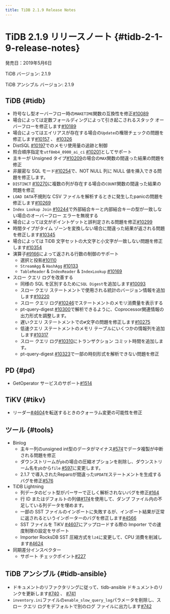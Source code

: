 ```yaml
---
title: TiDB 2.1.9 Release Notes
---
```


# TiDB 2.1.9 リリースノート {#tidb-2-1-9-release-notes}

発売日：2019年5月6日

TiDB バージョン: 2.1.9

TiDB アンシブル バージョン: 2.1.9

## TiDB {#tidb}

-   符号なし型オーバーフロー時の`MAKETIME`関数の互換性を修正[#10089](https://github.com/pingcap/tidb/pull/10089)
-   場合によっては定数フォールディングによって引き起こされるスタック オーバーフローを修正します[#10189](https://github.com/pingcap/tidb/pull/10189)
-   場合によってはエイリアスが存在する場合の`Update`の権限チェックの問題を修正します[#10157](https://github.com/pingcap/tidb/pull/10157) 、 [#10326](https://github.com/pingcap/tidb/pull/10326)
-   DistSQL [#10197](https://github.com/pingcap/tidb/pull/10197)でのメモリ使用量の追跡と制御
-   照合順序指定を`utf8mb4_0900_ai_ci` [#10201](https://github.com/pingcap/tidb/pull/10201)としてサポート
-   主キーが Unsigned タイプ[#10209](https://github.com/pingcap/tidb/pull/10209)の場合の`MAX`関数の間違った結果の問題を修正
-   非厳密な SQL モード[#10254](https://github.com/pingcap/tidb/pull/10254)で、NOT NULL 列に NULL 値を挿入できる問題を修正します。
-   `DISTINCT` [#10270](https://github.com/pingcap/tidb/pull/10270)に複数の列が存在する場合の`COUNT`関数の間違った結果の問題を修正
-   `LOAD DATA`不規則な CSV ファイルを解析するときに発生したpanicの問題を修正します[#10269](https://github.com/pingcap/tidb/pull/10269)
-   `Index Lookup Join` [#10244](https://github.com/pingcap/tidb/pull/10244)で外部結合キーと内部結合キーの型が一致しない場合のオーバーフロー エラーを無視する
-   場合によっては文がポイントゲットと誤判定される問題を修正[#10299](https://github.com/pingcap/tidb/pull/10299)
-   時間タイプがタイム ゾーンを変換しない場合に間違った結果が返される問題を修正します[#10345](https://github.com/pingcap/tidb/pull/10345)
-   場合によっては TiDB 文字セットの大文字と小文字が一致しない問題を修正します[#10354](https://github.com/pingcap/tidb/pull/10354)
-   演算子[#9166](https://github.com/pingcap/tidb/issues/9166)によって返される行数の制御のサポート
    -   選択と投影[#10110](https://github.com/pingcap/tidb/pull/10110)
    -   `StreamAgg` &amp; `HashAgg` [#10133](https://github.com/pingcap/tidb/pull/10133)
    -   `TableReader` &amp; `IndexReader` &amp; `IndexLookup` [#10169](https://github.com/pingcap/tidb/pull/10169)
-   スロー クエリ ログを改善する
    -   同様の SQL を区別するために`SQL Digest`を追加します[#10093](https://github.com/pingcap/tidb/pull/10093)
    -   スロー クエリ ステートメントで使用される統計のバージョン情報を追加します[#10220](https://github.com/pingcap/tidb/pull/10220)
    -   スロー クエリ ログ[#10246](https://github.com/pingcap/tidb/pull/10246)でステートメントのメモリ消費量を表示する
    -   pt-query-digest [#10300](https://github.com/pingcap/tidb/pull/10300)で解析できるように、Coprocessor関連情報の出力形式を調整します。
    -   遅いクエリ ステートメントでの`#`文字の問題を修正します[#10275](https://github.com/pingcap/tidb/pull/10275)
    -   低速クエリ ステートメントのメモリ テーブルにいくつかの情報列を追加します[#10317](https://github.com/pingcap/tidb/pull/10317)
    -   スロー クエリ ログ[#10310](https://github.com/pingcap/tidb/pull/10310)にトランザクション コミット時間を追加します。
    -   pt-query-digest [#10323](https://github.com/pingcap/tidb/pull/10323)で一部の時刻形式を解析できない問題を修正

## PD {#pd}

-   GetOperator サービスのサポート[#1514](https://github.com/pingcap/pd/pull/1514)

## TiKV {#tikv}

-   リーダー[#4604](https://github.com/tikv/tikv/pull/4604)を転送するときのクォーラム変更の可能性を修正

## ツール {#tools}

-   Binlog
    -   主キー列のunsigned int型のデータがマイナス[#574](https://github.com/pingcap/tidb-binlog/pull/574)でデータ複製が中断される問題を修正
    -   ダウンストリームが`pb`の場合の圧縮オプションを削除し、ダウンストリーム名を`pb`から`file` [#597](https://github.com/pingcap/tidb-binlog/pull/575)に変更します。
    -   2.1.7 で導入されたReparoが間違った`UPDATE`ステートメントを生成するバグを修正[#576](https://github.com/pingcap/tidb-binlog/pull/576)
-   TiDB Lightning
    -   列データのビット型がパーサーで正しく解析されないバグを修正[#164](https://github.com/pingcap/tidb-lightning/pull/164)
    -   行 ID またはデフォルトの列値[#174](https://github.com/pingcap/tidb-lightning/pull/174)を使用して、ダンプ ファイル内の不足している列データを埋めます。
    -   一部の SST ファイルのインポートに失敗するが、インポート結果が正常に返されるというインポーターのバグを修正します[#4566](https://github.com/tikv/tikv/pull/4566)
    -   SST ファイルを TiKV [#4607](https://github.com/tikv/tikv/pull/4607)にアップロードする際の Importer での速度制限の設定をサポート
    -   Importer RocksDB SST 圧縮方式を`lz4`に変更して、CPU 消費を削減します[#4624](https://github.com/tikv/tikv/pull/4624)
-   同期差分インスペクター
    -   サポート チェックポイント[#227](https://github.com/pingcap/tidb-tools/pull/227)

## TiDB アンシブル {#tidb-ansible}

-   ドキュメントのリファクタリングに従って、tidb-ansible ドキュメントのリンクを更新します[#740](https://github.com/pingcap/tidb-ansible/pull/740) 、 [#741](https://github.com/pingcap/tidb-ansible/pull/741)
-   `inventory.ini`ファイルの`enable_slow_query_log`パラメータを削除し、スロー クエリ ログをデフォルトで別のログ ファイルに出力します[#742](https://github.com/pingcap/tidb-ansible/pull/742)
